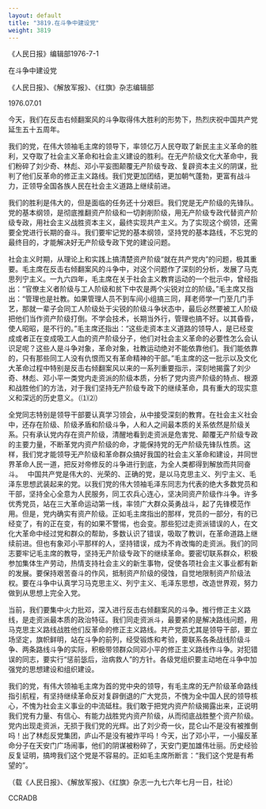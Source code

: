 ```yaml
---
layout: default
title: "3819.在斗争中建设党"
weight: 3819
---
```


《人民日报》编辑部1976-7-1

在斗争中建设党

《人民日报》、《解放军报》、《红旗》杂志编辑部

1976.07.01

今天，我们在反击右倾翻案风的斗争取得伟大胜利的形势下，热烈庆祝中国共产党延生五十五周年。

我们的党，在伟大领袖毛主席的领导下，率领亿万人民夺取了新民主主义革命的胜利，又夺取了社会主义革命和社会主义建设的胜利。在无产阶级文化大革命中，我们粉碎了刘少奇、林彪、邓小平妄图颠覆无产阶级专政、复辟资本主义的阴谋，批判了他们反革命的修正主义路线。我们党更加团结，更加朝气蓬勃，更富有战斗力，正领导全国各族人民在社会主义道路上继续前进。

我们的胜利是伟大的，但是面临的任务还十分艰巨。我们党是无产阶级的先锋队。党的基本纲领，是彻底推翻资产阶级和一切剥削阶级，用无产阶级专政代替资产阶级专政，用社会主义战胜资本主义，最终实现共产主义。为了实现这个纲领，还需要全党进行长期的奋斗。我们要牢记党的基本纲领，坚持党的基本路线，不忘党的最终目的，才能解决好无产阶级专政下党的建设问题。

社会主义时期，从理论上和实践上搞清楚资产阶级“就在共产党内”的问题，极其重要。毛主席在反击右倾翻案风的斗争中，对这个问题作了深刻的分析，发展了马克思列宁主义。一九六四年，毛主席在关于社会主义教育运动的一个批示中，曾经指出：“官僚主义者阶级与工人阶级和贫下中农是两个尖锐对立的阶级。”毛主席又指出：“管理也是社教。如果管理人员不到车间小组搞三同，拜老师学一门至几门手艺，那就一辈子会同工人阶级处于尖锐的阶级斗争状态中，最后必然要被工人阶级把他们当作资产阶级打倒。不学会技术，长期当外行，管理也搞不好。以其昏昏，使人昭昭，是不行的。”毛主席还指出：“这些走资本主义道路的领导人，是已经变成或者正在变成吸工人血的资产阶级分子，他们对社会主义革命的必要性怎么会认识足呢？这些人是斗争对象，革命对象，社教运动绝对不能依靠他们。我们能依靠的，只有那些同工人没有仇恨而又有革命精神的干部。”毛主席的这一批示以及文化大革命过程中特别是反击右倾翻案风以来的一系列重要指示，深刻地揭露了刘少奇、林彪、邓小平一类党内走资派的阶级本质，分析了党内资产阶级的特点、根源和战胜他们的方法，对于我们坚持无产阶级专政下的继续革命，具有重大的现实意义和深远的历史意义。（⑴⑵）

全党同志特别是领导干部要认真学习领会，从中接受深刻的教育。在社会主义社会中，还存在阶级、阶级矛盾和阶级斗争，人和人之间最本质的关系依然是阶级关系。只有承认党内存在资产阶级，清醒地看到走资派是危害党、颠覆无产阶级专政的主要力量，不断革党内资产阶级的命，才能保持党的无产阶级先锋队性质。这样，我们党才能领导无产阶级和革命群众搞好我国的社会主义革命和建设，并同世界革命人民一道，把反对帝修反的斗争进行到底，为全人类都得到解放而共同奋斗。　  中国共产党是伟大的、光荣的、正确的党，是以马克思主义、列宁主义、毛泽东思想武装起来的党。以我们党的伟大领袖毛泽东同志为代表的绝大多数党员和干部，坚持全心全意为人民服务，同工农兵心连心，坚决同资产阶级作斗争。许多优秀党员，站在三大革命运动第一线，率领广大群众英勇战斗，起了先锋模范作用。但是，党内确实有资产阶级。正如毛主席指出的那样，党员的一部分，有的已经变了，有的正在变，有的如果不警惕，也会变。那些犯过走资派错误的人，在文化大革命中经过党和群众的帮助，多数认识了错误，吸取了教训，在革命道路上继续前进。但也有象邓小平那样的人，坚持错误，成为不肯改悔的走资派。我们的同志要牢记毛主席的教导，坚持无产阶级专政下的继续革命。要密切联系群众，积极参加集体生产劳动，热情支持社会主义的新生事物，促使各项社会主义事业都有新的发展。要保持艰苦奋斗的作风，抵制资产阶级的侵蚀，自觉地限制资产阶级法权。要在斗争中认真学习马克思主义、列宁主义、毛泽东思想，改造世界观，努力做到从思想上完全入党。

当前，我们要集中火力批邓，深入进行反击右倾翻案风的斗争。推行修正主义路线，是走资派最本质的政治特征。我们同走资派斗，最要紧的是解决路线问题，用马克思主义路线战胜他们反革命的修正主义路线。共产党员尤其是领导干部，要立场坚定，旗帜鲜明，站在斗争的前列，经受锻炼和考验，要联系各条战线阶级斗争、两条路线斗争的实际，积极带领群众同邓小平的修正主义路线作斗争。对犯错误的同志，要实行“惩前毖后，治病救人”的方针。各级党组织要主动地在斗争中加强党的思想建设和组织建设。

我们的党，有伟大领袖毛主席为首的党中央的领导，有毛主席的无产阶级革命路线指引航程，有坚持继续革命反对复辟倒退的广大党员，不愧为全中国人民的领导核心，不愧为社会主义事业的中流砥柱。我们敢于把党内资产阶级揭露出来，正说明我们党有力量、有信心、有能力战胜党内资产阶级，从而彻底战胜整个资产阶级。党内出现走资派，无损于我们党的光辉。出了刘少奇一伙，昆仑山不是没有被推倒吗！出了林彪反党集团，庐山不是没有被炸平吗！今天，出了邓小平，一小撮反革命分子在天安门广场闹事，他们的阴谋被粉碎了，天安门更加雄伟壮丽。历史经验反复证明，搞垮我们这个党是不容易的。正如毛主席所断言：“我们这个党是有希望的”。

（载《人民日报》、《解放军报》、《红旗》杂志一九七六年七月一日，社论）

CCRADB

